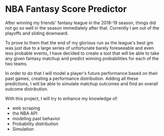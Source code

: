# NBA Fantasy Score Predictor 

After winning my friends' fantasy league in the 2018-19 season, things did not 
go so well in the season immediately after that. Currently I am out of the playoffs
and sliding downward. 

To prove to them that the end of my glorious run as the league's best gm was just 
due to a large series of unfortunate barely foreseeable and even less probable events,
I have decided to create a tool that will be able to take any given fantasy matchup
and predict winning probabilities for each of the two teams. 

In order to do that I will model a player's future performance based on their 
past games, creating a performance distribution. Adding all these predictions,
I will be able to simulate matchup outcomes and find an overall outcome distribution.

With this project, I will try to enhance my knowledge of:
- web scraping
- the NBA API
- modeling past behavior
- Probability distribution
- Simulation
